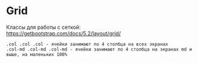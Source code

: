 # Grid
Классы для работы с сеткой: https://getbootstrap.com/docs/5.2/layout/grid/  

    .col .col .col - ячейки занимают по 4 столбца на всех экранах
    .col-md .col-md .col-md - ячейки занимают по 4 столбца на экранах md и выше, на маленьких 100%
